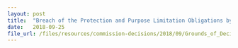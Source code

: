 ```yaml
---
layout: post
title:  "Breach of the Protection and Purpose Limitation Obligations by Galaxy Credit and Investments"
date:   2018-09-25
file_url: /files/resources/commission-decisions/2018/09/Grounds_of_Decision_Galaxy_Credit_and_Investments_Pte_Ltd_250918.pdf
---
```


